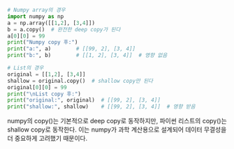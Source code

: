 

```python
# Numpy array의 경우
import numpy as np
a = np.array([[1,2], [3,4]])
b = a.copy()  # 완전한 deep copy가 된다
a[0][0] = 99
print("Numpy copy 후:")
print("a:", a)        # [[99, 2], [3, 4]]
print("b:", b)        # [[1, 2], [3, 4]]  # 영향 없음

# List의 경우
original = [[1,2], [3,4]]
shallow = original.copy()  # shallow copy만 된다
original[0][0] = 99
print("\nList copy 후:")
print("original:", original)  # [[99, 2], [3, 4]]
print("shallow:", shallow)    # [[99, 2], [3, 4]]  # 영향 받음
```

numpy의 copy()는 기본적으로 deep copy로 동작하지만, 파이썬 리스트의 copy()는 shallow copy로 동작한다. 이는 numpy가 과학 계산용으로 설계되어 데이터 무결성을 더 중요하게 고려했기 때문이다.